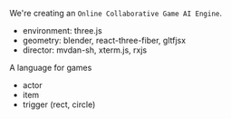 We're creating an `Online Collaborative Game AI Engine`.

- environment: three.js
- geometry: blender, react-three-fiber, gltfjsx
- director: mvdan-sh, xterm.js, rxjs

A language for games

- actor
- item
- trigger (rect, circle)
